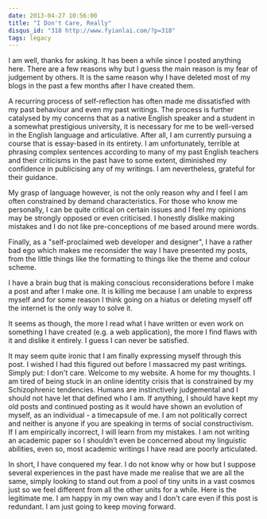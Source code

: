 ```yaml
---
date: 2013-04-27 10:56:00
title: "I Don't Care, Really"
disqus_id: "318 http://www.fyianlai.com/?p=318"
tags: legacy
---
```


I am well, thanks for asking. It has been a while since I posted anything here. There are a few reasons why but I guess the main reason is my fear of judgement by others. It is the same reason why I have deleted most of my blogs in the past a few months after I have created them.

<!--more-->

A recurring process of self-reflection has often made me dissatisfied with my past behaviour and even my past writings. The process is further catalysed by my concerns that as a native English speaker and a student in a somewhat prestigious university, it is necessary for me to be well-versed in the English language and articulative. After all, I am currently pursuing a course that is essay-based in its entirety. I am unfortunately, terrible at phrasing complex sentences according to many of my past English teachers and their criticisms in the past have to some extent, diminished my confidence in publicising any of my writings. I am nevertheless, grateful for their guidance.

My grasp of language however, is not the only reason why and I feel I am often constrained by demand characteristics. For those who know me personally, I can be quite critical on certain issues and I feel my opinions may be strongly opposed or even criticised. I honestly dislike making mistakes and I do not like pre-conceptions of me based around mere words.

Finally, as a "self-proclaimed web developer and designer", I have a rather bad ego which makes me reconsider the way I have presented my posts, from the little things like the formatting to things like the theme and colour scheme.

I have a brain bug that is making conscious reconsiderations before I make a post and after I make one. It is killing me because I am unable to express myself and for some reason I think going on a hiatus or deleting myself off the internet is the only way to solve it.

It seems as though, the more I read what I have written or even work on something I have created (e.g. a web application), the more I find flaws with it and dislike it entirely. I guess I can never be satisfied.

It may seem quite ironic that I am finally expressing myself through this post. I wished I had this figured out before I massacred my past writings. Simply put: I don't care. Welcome to my website. A home for my thoughts. I am tired of being stuck in an online identity crisis that is constrained by my Schizophrenic tendencies. Humans are instinctively judgemental and I should not have let that defined who I am. If anything, I should have kept my old posts and continued posting as it would have shown an evolution of myself, as an individual - a timecapsule of me. I am not politically correct and neither is anyone if you are speaking in terms of social constructivism. If I am empirically incorrect, I will learn from my mistakes. I am not writing an academic paper so I shouldn't even be concerned about my linguistic abilities, even so, most academic writings I have read are poorly articulated.

In short, I have conquered my fear. I do not know why or how but I suppose several experiences in the past have made me realise that we are all the same, simply looking to stand out from a pool of tiny units in a vast cosmos just so we feel different from all the other units for a while. Here is the legitimate me. I am happy in my own way and I don't care even if this post is redundant. I am just going to keep moving forward.